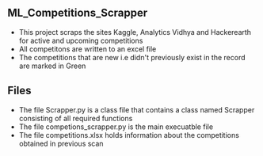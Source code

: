## ML_Competitions_Scrapper
- This project scraps the sites Kaggle, Analytics Vidhya and Hackerearth for active and upcoming competitions
- All competitons are written to an excel file
- The competitions that are new i.e didn't previously exist in the record are marked in Green
## Files
- The file Scrapper.py is a class file that contains a class named Scrapper consisting of all required functions
- The file competions_scrapper.py is the main execuatble file
- The file competitions.xlsx holds information about the competitions obtained in previous scan

